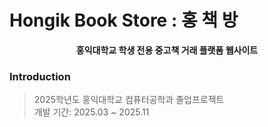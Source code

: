 # Hongik Book Store : 홍 책 방


<div align="center">

**홍익대학교 학생 전용 중고책 거래 플랫폼 웹사이트**

</div>


### Introduction
> 2025학년도 홍익대학교 컴퓨터공학과 졸업프로젝트 <br/>
> 개발 기간: 2025.03 ~ 2025.11
